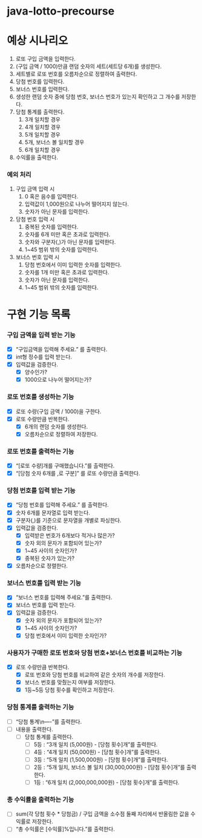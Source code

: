 # java-lotto-precourse

# 예상 시나리오

1. 로또 구입 금액을 입력한다.
2. (구입 금액 / 1000)만큼 랜덤 숫자의 세트(세트당 6개)를 생성한다.
3. 세트별로 로또 번호를 오름차순으로 정렬하여 출력한다.
4. 당첨 번호를 입력한다.
5. 보너스 번호를 입력한다.
6. 생성한 랜덤 숫자 중에 당첨 번호, 보너스 번호가 있는지 확인하고 그 개수를 저장한다.
7. 당첨 통계를 출력한다.
    1. 3개 일치할 경우
    2. 4개 일치할 경우
    3. 5개 일치할 경우
    4. 5개, 보너스 볼 일치할 경우
    5. 6개 일치할 경우
8. 수익률을 출력한다.

### 예외 처리

1. 구입 금액 입력 시
    1. 0 혹은 음수를 입력한다.
    2. 입력값이 1,000원으로 나누어 떨어지지 않는다.
    3. 숫자가 아닌 문자를 입력한다.
2. 당첨 번호 입력 시
    1. 중복된 숫자를 입력한다.
    2. 숫자를 6개 미만 혹은 초과로 입력한다.
    3. 숫자와 구분자(,)가 아닌 문자를 입력한다.
    4. 1~45 범위 밖의 숫자를 입력한다.
3. 보너스 번호 입력 시
    1. 당첨 번호에서 이미 입력한 숫자를 입력한다.
    2. 숫자를 1개 미만 혹은 초과로 입력한다.
    3. 숫자가 아닌 문자를 입력한다.
    4. 1~45 범위 밖의 숫자를 입력한다.

# 구현 기능 목록

### 구입 금액을 입력 받는 기능

- [x]  “구입금액을 입력해 주세요.” 를 출력한다.
- [x]  int형 정수를 입력 받는다.
- [x]  입력값을 검증한다.
    - [x]  양수인가?
    - [x]  1000으로 나누어 떨어지는가?

### 로또 번호를 생성하는 기능

- [x]  로또 수량(구입 금액 / 1000)을 구한다.
- [x]  로또 수량만큼 반복한다.
    - [x]  6개의 랜덤 숫자를 생성한다.
    - [x]  오름차순으로 정렬하여 저장한다.

### 로또 번호를 출력하는 기능

- [x]  “[로또 수량]개를 구매했습니다.”를 출력한다.
- [x]  “[당첨 숫자 6개를 ,로 구분]” 를 로또 수량만큼 출력한다.

### 당첨 번호를 입력 받는 기능

- [x]  “당첨 번호를 입력해 주세요.” 를 출력한다.
- [x]  숫자 6개를 문자열로 입력 받는다.
- [x]  구분자(,)를 기준으로 문자열을 개별로 파싱한다.
- [x]  입력값을 검증한다.
    - [x]  입력받은 번호가 6개보다 적거나 많은가?
    - [x]  숫자 외의 문자가 포함되어 있는가?
    - [x]  1~45 사이의 숫자인가?
    - [x]  중복된 숫자가 있는가?
- [x]  오름차순으로 정렬한다.

### 보너스 번호를 입력 받는 기능

- [x]  “보너스 번호를 입력해 주세요.”를 출력한다.
- [x]  보너스 번호를 입력 받는다.
- [x]  입력값을 검증한다.
    - [x]  숫자 외의 문자가 포함되어 있는가?
    - [x]  1~45 사이의 숫자인가?
    - [x]  당첨 번호에서 이미 입력한 숫자인가?

### 사용자가 구매한 로또 번호와 당첨 번호+보너스 번호를 비교하는 기능

- [x]  로또 수량만큼 반복한다.
    - [x]  로또 번호와 당첨 번호를 비교하여 같은 숫자의 개수를 저장한다.
    - [x]  보너스 번호를 맞췄는지 여부를 저장한다.
    - [x]  1등~5등 당첨 횟수를 확인하고 저장한다.

### 당첨 통계를 출력하는 기능

- [ ]  “당첨 통계\n—-”를 출력한다.
- [ ]  내용을 출력한다.
    - [ ]  당첨 통계를 출력한다.
        - [ ]  5등 : “3개 일치 (5,000원) - [당첨 횟수]개”를 출력한다.
        - [ ]  4등 : “4개 일치 (50,000원) - [당첨 횟수]개”를 출력한다.
        - [ ]  3등 : “5개 일치 (1,500,000원) - [당첨 횟수]개”를 출력한다.
        - [ ]  2등 : “5개 일치, 보너스 볼 일치 (30,000,000원) - [당첨 횟수]개”를 출력한다.
        - [ ]  1등 : “6개 일치 (2,000,000,000원)  - [당첨 횟수]개”를 출력한다.

### 총 수익률을 출력하는 기능

- [ ]  sum(각 당첨 횟수 * 당첨금) / 구입 금액을 소수점 둘째 자리에서 반올림한 값을 수익률로 저장한다.
- [ ]  “총 수익률은 [수익률]%입니다.”를 출력한다.